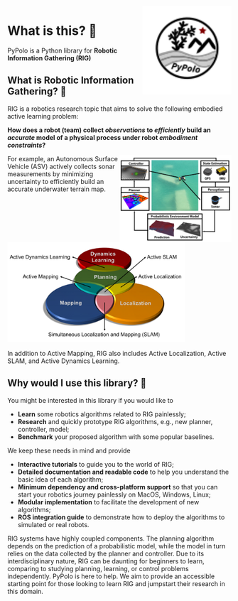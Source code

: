 <img src="docs/assets/images/social/logo.svg" align="right" width="200" alt="header pic"/>

# What is this? 🧐
PyPolo is a Python library for <b>Robotic Information Gathering (RIG)</b>

## What is Robotic Information Gathering? 🤖
RIG is a robotics research topic that aims to solve the following embodied active learning problem:

**How does a robot (team) collect *observations* to *efficiently* build an *accurate* model of a physical process under robot *embodiment constraints*?**

<img src="docs/assets/images/framework/framework.png" align="right" width="50%" alt="header pic"/>
For example, an Autonomous Surface Vehicle (ASV) actively collects sonar measurements by minimizing uncertainty to efficiently build an accurate underwater terrain map.
<br/>

<img src="docs/assets/images/framework/venn.png" width="400"/>

In addition to Active Mapping, RIG also includes Active Localization, Active SLAM, and Active Dynamics Learning.

## Why would I use this library? 🤷

You might be interested in this library if you would like to

* **Learn** some robotics algorithms related to RIG painlessly;
* **Research** and quickly prototype RIG algorithms, e.g., new planner, controller, model;
* **Benchmark** your proposed algorithm with some popular baselines.

We keep these needs in mind and provide

* **Interactive tutorials** to guide you to the world of RIG;
* **Detailed documentation and readable code** to help you understand the basic idea of each algorithm;
* **Minimum dependency and cross-platform support** so that you can start your robotics journey painlessly on MacOS, Windows, Linux;
* **Modular implementation** to facilitate the development of new algorithms;
* **ROS integration guide** to demonstrate how to deploy the algorithms to simulated or real robots.

RIG systems have highly coupled components.
The planning algorithm depends on the prediction of a probabilistic model, while the model in turn relies on the data collected by the planner and controller.
Due to its interdisciplinary nature, RIG can be daunting for beginners to learn, comparing to studying planning, learning, or control problems independently.
PyPolo is here to help.
We aim to provide an accessible starting point for those looking to learn RIG and jumpstart their research in this domain.

